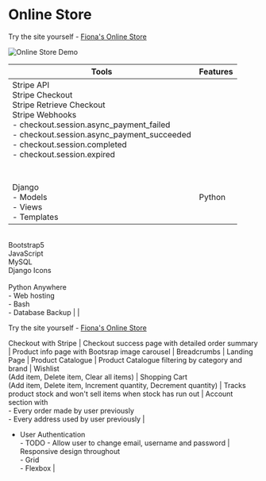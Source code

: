 # Online Store

Try the site yourself - [Fiona's Online Store](https://quinnf.pythonanywhere.com/)

![Online Store Demo](online-store-demo.gif)

| Tools | Features |
| --- | --- | 
| Stripe API <br> Stripe Checkout <br> Stripe Retrieve Checkout <br> Stripe Webhooks<br> - checkout.session.async_payment_failed<br> - checkout.session.async_payment_succeeded<br> - checkout.session.completed<br> - checkout.session.expired<br> <br> 
<br> Django <br> - Models<br> - Views <br> - Templates | Python | HTML5 | CSS3 | 
<br> Bootstrap5 <br> JavaScript <br> MySQL <br> Django Icons <br>
<br> Python Anywhere <br> - Web hosting <br> - Bash <br> - Database Backup | | 

Try the site yourself - [Fiona's Online Store](https://quinnf.pythonanywhere.com/)


Checkout with Stripe |
Checkout success page with detailed order summary |
Product info page with Bootsrap image carousel |
Breadcrumbs |
Landing Page |
Product Catalogue |
Product Catalogue filtering by category and brand |
Wishlist <br>(Add item, Delete item, Clear all items) |
Shopping Cart <br>(Add item, Delete item, Increment quantity, Decrement quantity) |
Tracks product stock and won't sell items when stock has run out |
 Account section with <br> - Every order made by user previously<br> - Every address used by user previously |
  - User Authentication<br> - TODO - Allow user to change email, username and password |
Responsive design throughout<br> - Grid<br> - Flexbox |
